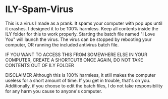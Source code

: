 # ILY-Spam-Virus
This is a virus I made as a prank.  It spams your computer with pop ups until it crashes.  I designed it to be 100% harmless.
Keep all contents inside the ILY folder for this to work properly. Starting the batch file named "I Love You" will launch the virus.
The virus can be stopped by rebooting your computer, OR running the included antivirus batch file.  

IF YOU WANT TO ACCESS THIS FROM SOMEWHERE ELSE IN YOUR COMPUTER, CREATE A SHORTCUT!! ONCE AGAIN, DO NOT TAKE CONTENTS OUT OF ILY FOLDER

DISCLAIMER
Although this is 100% harmless, it still makes the computer useless for a short amount of time.  If you get in trouble, that's on you.  
Additionally, if you choose to edit the batch files, I do not take responsibility for any harm you cause to anyone's computer.
